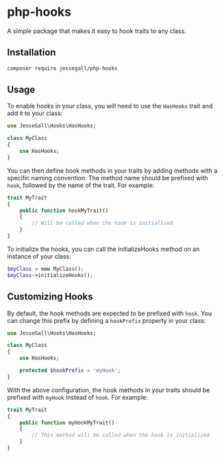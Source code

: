 # php-hooks

A simple package that makes it easy to hook traits to any class.

## Installation

```bash
composer require jessegall/php-hooks
```

## Usage

To enable hooks in your class, you will need to use the `HasHooks` trait and add it to your class:

```php
use JesseGall\Hooks\HasHooks;

class MyClass
{
    use HasHooks;
}
```

You can then define hook methods in your traits by adding methods with a specific naming convention. The method name
should be prefixed with `hook`, followed by the name of the trait. For example:

```php 
trait MyTrait
{
    public function hookMyTrait()
    {
        // Will be called when the hook is initialized
    }  
}
```

To initialize the hooks, you can call the initializeHooks method on an instance of your class:

```php
$myClass = new MyClass();
$myClass->initializeHooks();
```

## Customizing Hooks

By default, the hook methods are expected to be prefixed with `hook`. You can change this prefix by defining a `hookPrefix`
property in your class:

```php
use JesseGall\Hooks\HasHooks;

class MyClass
{
    use HasHooks;

    protected $hookPrefix = 'myHook';
}
```

With the above configuration, the hook methods in your traits should be prefixed with `myHook` instead of `hook`. For example:

```php
trait MyTrait
{
    public function myHookMyTrait()
    {
        // This method will be called when the hook is initialized
    }  
}
```

